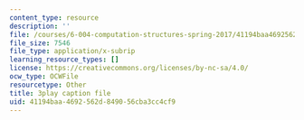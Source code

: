 ```yaml
---
content_type: resource
description: ''
file: /courses/6-004-computation-structures-spring-2017/41194baa4692562d849056cba3cc4cf9_7dhuZ6V9tcY.vtt
file_size: 7546
file_type: application/x-subrip
learning_resource_types: []
license: https://creativecommons.org/licenses/by-nc-sa/4.0/
ocw_type: OCWFile
resourcetype: Other
title: 3play caption file
uid: 41194baa-4692-562d-8490-56cba3cc4cf9
---
```

